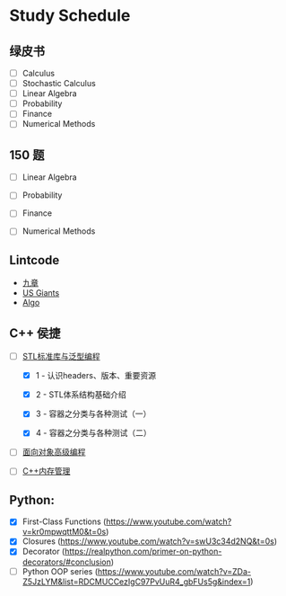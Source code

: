 # Study Schedule

## 绿皮书
- [ ] Calculus 
- [ ] Stochastic Calculus
- [ ] Linear Algebra
- [ ] Probability
- [ ] Finance
- [ ] Numerical Methods

## 150 题 
- [ ] Linear Algebra
- [ ] Probability
- [ ] Finance
- [ ] Numerical Methods


## Lintcode
- [九章](https://www.lintcode.com/ladder/161/)
- [US Giants](https://www.lintcode.com/ladder/2/)
- [Algo](https://www.lintcode.com/ladder/1/)

## C++ 侯捷
- [ ] [STL标准库与泛型编程](https://www.youtube.com/watch?v=Edcwv38c7d4&list=PLTcwR9j5y6W2Bf4S-qi0HBQlHXQVFoJrP)
	- [X] 1 - 认识headers、版本、重要资源
  - [X] 2 - STL体系结构基础介绍
  - [X] 3 - 容器之分类与各种测试（一）
  - [X] 4 - 容器之分类与各种测试（二）
  

- [ ] [面向对象高级编程](https://www.youtube.com/watch?v=2S-tJaPKFdQ&list=PL-X74YXt4LVZ137kKM5dNfCIC4tsScerb)
- [ ] [C++内存管理](https://www.youtube.com/watch?v=N27j6snKcxI&list=PLTcwR9j5y6W2eH37R2_4oEO4Y0tksot56)


## Python:
- [X] First-Class Functions (https://www.youtube.com/watch?v=kr0mpwqttM0&t=0s)
- [X] Closures (https://www.youtube.com/watch?v=swU3c34d2NQ&t=0s)
- [X] Decorator (https://realpython.com/primer-on-python-decorators/#conclusion)
- [ ] Python OOP series (https://www.youtube.com/watch?v=ZDa-Z5JzLYM&list=RDCMUCCezIgC97PvUuR4_gbFUs5g&index=1)
